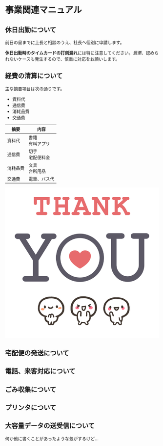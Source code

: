 # 事業関連マニュアル
## 休日出勤について
前日の昼までに上長と相談のうえ、社長へ個別に申請します。

**休日出勤時のタイムカードの打刻漏れ**には特に注意してください。*最悪*、認められないケースも発生するので、慎重に対応をお願いします。

## 経費の清算について
主な摘要項目は次の通りです。
- 資料代
- 通信費
- 消耗品費
- 交通費

|摘要  |内容
|--|--
|資料代  |書籍<br>有料アプリ
|通信費  |切手<br>宅配便料金
|消耗品費  |文具<br>台所用品
|交通費  |電車、バス代

![画像](img\image-thank.png)

## 宅配便の発送について
## 電話、来客対応について
## ごみ収集について
## プリンタについて
## 大容量データの送受信について

何か他に書くことがあったような気がするけど…